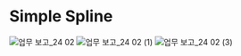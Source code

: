 # Simple Spline
![업무 보고_24 02](https://github.com/seintcat/Unity_SimpleSpline/assets/35403288/64be543f-1028-4641-971a-f6ac829cb203)
![업무 보고_24 02 (1)](https://github.com/seintcat/Unity_SimpleSpline/assets/35403288/9bb1bd89-c31c-4e79-b9f8-6a3cff300b36)
![업무 보고_24 02 (3)](https://github.com/seintcat/Unity_SimpleSpline/assets/35403288/6c662e00-dbbc-4fe0-aa6d-0c6273ae3e7a)
